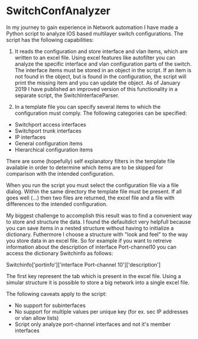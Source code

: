 # SwitchConfAnalyzer

In my journey to gain experience in Network automation I have made a Python script to analyze IOS based multilayer switch configurations. The script has the following capabilities:

1. It reads the configuration and store interface and vlan items, which are written to an excel file. Using excel features like autofilter you can analyze the specific interface and vlan configuration parts of the switch. The interface items must be stored in an object in the script. If an item is not found in the object, but is found in the configuration, the script will print the missing item and you can update the object. As of January 2019 I have published an improved version of this functionality in a separate script, the SwitchInterfaceParser.

2. In a template file you can specify several items to which the configuration must comply. The following categories can be specified:
- Switchport access interfaces
- Switchport trunk interfaces
- IP interfaces
- General configuration items
- Hierarchical configuration items

There are some (hopefully) self explanatory filters in the template file available in order to determine which items are to be skipped for comparison with the intended configuration. 

When you run the script you must select the configuration file via a file dialog. Within the same directory the template file must be present. If all goes well (...) then two files are returned, the excel file and a file with differences to the intended configuration.

My biggest challenge to accomplish this result was to find a convenient way to store and structure the data. I found the defaultdict very helpfull because you can save items in a nested structure without having to initialize a dictionary. Futhermore I choose a structure with "look and feel" to the way you store data in an excel file. So for example if you want to retreive information about the description of interface Port-channel10 you can access the dictionary Switchinfo as follows:

Switchinfo['portinfo']['interface Port-channel 10']['description']

The first key represent the tab which is present in the excel file. Using a simular structure it is possible to store a big network into a single excel file. 

The following caveats apply to the script:
- No support for subinterfaces
- No support for multiple values per unique key (for ex. sec     IP addresses or vlan allow lists)
- Script only analyze port-channel interfaces and not it's member interfaces




